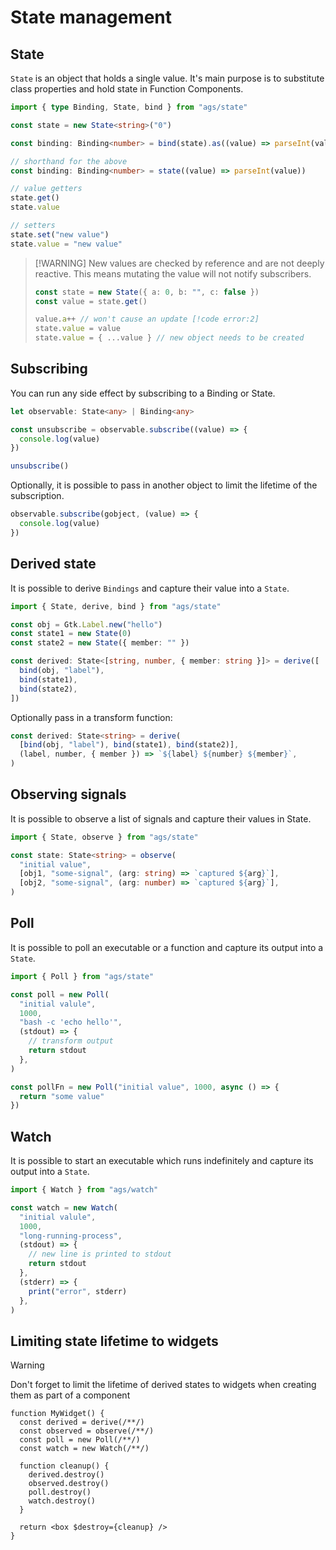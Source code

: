 # State management

## State

`State` is an object that holds a single value. It's main purpose is to
substitute class properties and hold state in Function Components.

```ts
import { type Binding, State, bind } from "ags/state"

const state = new State<string>("0")

const binding: Binding<number> = bind(state).as((value) => parseInt(value))

// shorthand for the above
const binding: Binding<number> = state((value) => parseInt(value))

// value getters
state.get()
state.value

// setters
state.set("new value")
state.value = "new value"
```

> [!WARNING] New values are checked by reference and are not deeply reactive.
> This means mutating the value will not notify subscribers.
>
> ```ts
> const state = new State({ a: 0, b: "", c: false })
> const value = state.get()
>
> value.a++ // won't cause an update [!code error:2]
> state.value = value
> state.value = { ...value } // new object needs to be created
> ```

## Subscribing

You can run any side effect by subscribing to a Binding or State.

```ts
let observable: State<any> | Binding<any>

const unsubscribe = observable.subscribe((value) => {
  console.log(value)
})

unsubscribe()
```

Optionally, it is possible to pass in another object to limit the lifetime of
the subscription.

```ts
observable.subscribe(gobject, (value) => {
  console.log(value)
})
```

## Derived state

It is possible to derive `Bindings` and capture their value into a `State`.

```ts
import { State, derive, bind } from "ags/state"

const obj = Gtk.Label.new("hello")
const state1 = new State(0)
const state2 = new State({ member: "" })

const derived: State<[string, number, { member: string }]> = derive([
  bind(obj, "label"),
  bind(state1),
  bind(state2),
])
```

Optionally pass in a transform function:

```ts
const derived: State<string> = derive(
  [bind(obj, "label"), bind(state1), bind(state2)],
  (label, number, { member }) => `${label} ${number} ${member}`,
)
```

## Observing signals

It is possible to observe a list of signals and capture their values in State.

```ts
import { State, observe } from "ags/state"

const state: State<string> = observe(
  "initial value",
  [obj1, "some-signal", (arg: string) => `captured ${arg}`],
  [obj2, "some-signal", (arg: number) => `captured ${arg}`],
)
```

## Poll

It is possible to poll an executable or a function and capture its output into a
`State`.

```ts
import { Poll } from "ags/state"

const poll = new Poll(
  "initial valule",
  1000,
  "bash -c 'echo hello'",
  (stdout) => {
    // transform output
    return stdout
  },
)

const pollFn = new Poll("initial value", 1000, async () => {
  return "some value"
})
```

## Watch

It is possible to start an executable which runs indefinitely and capture its
output into a `State`.

```ts
import { Watch } from "ags/watch"

const watch = new Watch(
  "initial valule",
  1000,
  "long-running-process",
  (stdout) => {
    // new line is printed to stdout
    return stdout
  },
  (stderr) => {
    print("error", stderr)
  },
)
```

## Limiting state lifetime to widgets

> [!WARNING]
>
> Don't forget to limit the lifetime of derived states to widgets when creating
> them as part of a component
>
> ```tsx
> function MyWidget() {
>   const derived = derive(/**/)
>   const observed = observe(/**/)
>   const poll = new Poll(/**/)
>   const watch = new Watch(/**/)
>
>   function cleanup() {
>     derived.destroy()
>     observed.destroy()
>     poll.destroy()
>     watch.destroy()
>   }
>
>   return <box $destroy={cleanup} />
> }
> ```
